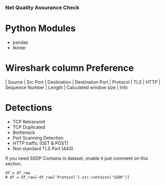 ### Net Quality Assurance Check
# Python Modules
* pandas
* tkinter

# Wireshark column Preference
| Source | Src Port | Destination | Destination Port | Protocol | TLS | HTTP | Sequence Number | Length | Calculated window size | Info

# Detections
* TCP Retransmit
* TCP Duplicated
* Bottleneck
* Port Scanning Detection
* HTTP traffic (GET & POST)
* Non standard TLS Port (443)

If you need SSDP Contains in dataset, enable it just comment on this section.
```
df = df_raw
# df = df_raw[~df_raw['Protocol'].str.contains('SSDP')]
```
